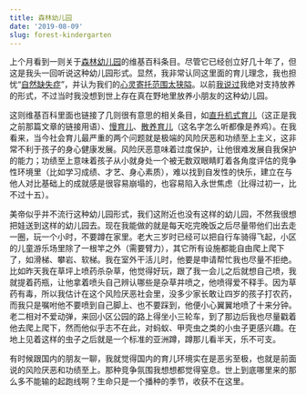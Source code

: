```yaml
---
title: 森林幼儿园
date: '2019-08-09'
slug: forest-kindergarten
---
```


上个月看到一则关于[森林幼儿园](https://en.wikipedia.org/wiki/Forest_kindergarten)的维基百科条目。尽管它已经创立好几十年了，但这是我头一回听说这种幼儿园形式。显然，我非常认同这里面的育儿理念，我也担忧“[自然缺失症](https://en.wikipedia.org/wiki/Nature_deficit_disorder)”，并认为我们的[心灵寄托范围太狭隘](https://www.douban.com/note/761264177/)。以前[我说过](/cn/2019/02/helicopter-parenting/)我绝对支持放养的形式，不过当时我没想到世上存在真在野地里放养小朋友的这种幼儿园。

这则维基百科里面也链接了几则很有意思的相关条目，如[直升机式育儿](https://en.wikipedia.org/wiki/Helicopter_parent)（这正是我之前那篇文章的链接用语）、[慢育儿](https://en.wikipedia.org/wiki/Slow_parenting)、[散养育儿](https://en.wikipedia.org/wiki/Free-range_parenting)（这名字怎么听都像是养鸡）。在我看来，当今社会育儿最严重的两个问题就是极端的风险厌恶和功绩至上主义，这非常不利于孩子的身心健康发展。风险厌恶意味着过度保护，让他很难发展自我保护的能力；功绩至上意味着孩子从小就身处一个被无数双眼睛盯着各角度评估的竞争性环境里（比如学习成绩、才艺、身心素质），难以找到自发性的快乐，建立在与他人对比基础上的成就感是很容易崩塌的，也容易陷入永世焦虑（比得过初一，比不过十五）。

美帝似乎并不流行这种幼儿园形式，我们这附近也没有这样的幼儿园，不然我很想把娃送到这样的幼儿园去。现在我能做的就是每天吃完晚饭之后尽量带他们出去走一圈，玩一个小时，不要蹲在家里。老大三岁时已经可以把自行车骑得飞起，小区的儿童游乐场里除了一根竿之外（需要臂力），其它所有设施都能自由爬上爬下了，如滑梯、攀岩、软梯。我在室外干活儿时，他要是申请帮忙我也尽量不拒绝。比如昨天我在草坪上喷药杀杂草，他觉得好玩，跟了我一会儿之后就想自己喷，我就提着药瓶，让他拿着喷头自己辨认哪些是杂草并喷之，他喷得爱不释手。因为草药有毒，所以我估计在这个风险厌恶社会里，没多少家长敢让四岁的孩子打农药，而我只是嘱咐他不要喷到自己脚上、也不要踩到，他便小心翼翼地喷了十来分钟。老二相对不爱动弹，来回小区公园的路上得坐小三轮车，到了那边后我也尽量戳着他去爬上爬下，然而他似乎志不在此，对蚂蚁、甲壳虫之类的小虫子更感兴趣。在地上见着这样的虫子之后就是一个标准的亚洲蹲，蹲那儿看半天，乐不可支。

有时候跟国内的朋友一聊，我就觉得国内的育儿环境实在是恶劣至极，也就是前面说的风险厌恶和功绩至上。那种竞争氛围我想想都觉得窒息。世上到底哪里来的那么多不能输的起跑线啊？生命只是一个播种的季节，收获不在这里。
